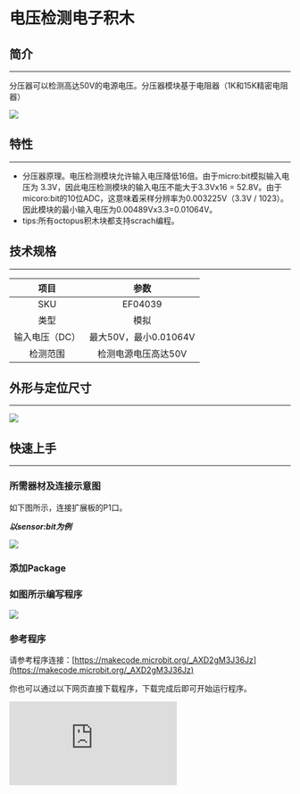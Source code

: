 ﻿# 电压检测电子积木

## 简介
---
分压器可以检测高达50V的电源电压。分压器模块基于电阻器（1K和15K精密电阻器）

 ![](https://wiki-media-ef.oss-cn-hongkong.aliyuncs.com//images/fl6I2w5.jpg)

## 特性
---
- 分压器原理。电压检测模块允许输入电压降低16倍。由于micro:bit模拟输入电压为 3.3V，因此电压检测模块的输入电压不能大于3.3Vx16 = 52.8V。由于micoro:bit的10位ADC，这意味着采样分辨率为0.003225V（3.3V / 1023）。因此模块的最小输入电压为0.00489Vx3.3=0.01064V。
- tips:所有octopus积木块都支持scrach编程。

## 技术规格
---

项目 | 参数
:-: | :-:
SKU|EF04039
类型|模拟
输入电压（DC）|最大50V，最小0.01064V
检测范围|检测电源电压高达50V

## 外形与定位尺寸
---
 ![](https://wiki-media-ef.oss-cn-hongkong.aliyuncs.com//images/cdNd1Kw.png)

## 快速上手
---
### 所需器材及连接示意图
如下图所示，连接扩展板的P1口。

***以sensor:bit为例***

 ![](https://wiki-media-ef.oss-cn-hongkong.aliyuncs.com//images/fcHzFyT.png)

### 添加Package

### 如图所示编写程序

 ![](https://wiki-media-ef.oss-cn-hongkong.aliyuncs.com//images/6DO11mU.png)

### 参考程序
请参考程序连接：[https://makecode.microbit.org/_AXD2gM3J36Jz](https://makecode.microbit.org/_AXD2gM3J36Jz)

你也可以通过以下网页直接下载程序，下载完成后即可开始运行程序。

<div
    style={{
        position: 'relative',
        paddingBottom: '60%',
        overflow: 'hidden',
    }}
>
    <iframe
        src="https://makecode.microbit.org/_AXD2gM3J36Jz"
        frameborder="0"
        sandbox="allow-popups allow-forms allow-scripts allow-same-origin"
        style={{
            position: 'absolute',
            width: '100%',
            height: '100%',
        }}
    />
</div>
---

### 结果
- micro:bit led灯上显示接收到的电压信息。
## 相关案例
---

## 技术文档
---
